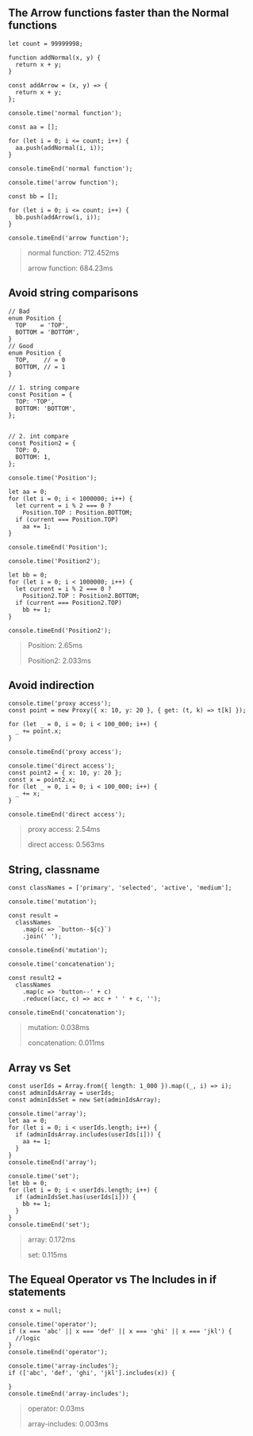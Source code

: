 ## The Arrow functions faster than the Normal functions

```
let count = 99999998;

function addNormal(x, y) {
  return x + y;
}

const addArrow = (x, y) => {
  return x + y;
};
```

```
console.time('normal function');

const aa = [];

for (let i = 0; i <= count; i++) {
  aa.push(addNormal(i, i));
}

console.timeEnd('normal function');
```

```
console.time('arrow function');

const bb = [];

for (let i = 0; i <= count; i++) {
  bb.push(addArrow(i, i));
}

console.timeEnd('arrow function');
```

> normal function: 712.452ms
>
> arrow function: 684.23ms

## Avoid string comparisons

```
// Bad
enum Position {
  TOP    = 'TOP',
  BOTTOM = 'BOTTOM',
}
// Good
enum Position {
  TOP,    // = 0
  BOTTOM, // = 1
}
```

```
// 1. string compare
const Position = {
  TOP: 'TOP',
  BOTTOM: 'BOTTOM',
};


// 2. int compare
const Position2 = {
  TOP: 0,
  BOTTOM: 1,
};
```

```
console.time('Position');

let aa = 0;
for (let i = 0; i < 1000000; i++) {
  let current = i % 2 === 0 ?
    Position.TOP : Position.BOTTOM;
  if (current === Position.TOP)
    aa += 1;
}

console.timeEnd('Position');
```

```
console.time('Position2');

let bb = 0;
for (let i = 0; i < 1000000; i++) {
  let current = i % 2 === 0 ?
    Position2.TOP : Position2.BOTTOM;
  if (current === Position2.TOP)
    bb += 1;
}

console.timeEnd('Position2');
```

> Position: 2.65ms
>
> Position2: 2.033ms

## Avoid indirection

```
console.time('proxy access');
const point = new Proxy({ x: 10, y: 20 }, { get: (t, k) => t[k] });

for (let _ = 0, i = 0; i < 100_000; i++) {
  _ += point.x;
}

console.timeEnd('proxy access');
```

```
console.time('direct access');
const point2 = { x: 10, y: 20 };
const x = point2.x;
for (let _ = 0, i = 0; i < 100_000; i++) {
  _ += x;
}

console.timeEnd('direct access');
```

> proxy access: 2.54ms
>
> direct access: 0.563ms

## String, classname

```
const classNames = ['primary', 'selected', 'active', 'medium'];
```

```
console.time('mutation');

const result =
  classNames
    .map(c => `button--${c}`)
    .join(' ');
    
console.timeEnd('mutation');
```

```
console.time('concatenation');

const result2 =
  classNames
    .map(c => 'button--' + c)
    .reduce((acc, c) => acc + ' ' + c, '');
    
console.timeEnd('concatenation');

```

> mutation: 0.038ms
>
> concatenation: 0.011ms

## Array vs Set

```
const userIds = Array.from({ length: 1_000 }).map((_, i) => i);
const adminIdsArray = userIds;
const adminIdsSet = new Set(adminIdsArray);
```

```
console.time('array');
let aa = 0;
for (let i = 0; i < userIds.length; i++) {
  if (adminIdsArray.includes(userIds[i])) {
    aa += 1;
  }
}
console.timeEnd('array');
```

```
console.time('set');
let bb = 0;
for (let i = 0; i < userIds.length; i++) {
  if (adminIdsSet.has(userIds[i])) {
    bb += 1;
  }
}
console.timeEnd('set');
```

> array: 0.172ms
>
> set: 0.115ms

## The Equeal Operator vs The Includes in if statements

```
const x = null;

console.time('operator');
if (x === 'abc' || x === 'def' || x === 'ghi' || x === 'jkl') {
  //logic
}
console.timeEnd('operator');

console.time('array-includes');
if (['abc', 'def', 'ghi', 'jkl'].includes(x)) {

}
console.timeEnd('array-includes');
```

> operator: 0.03ms
>
> array-includes: 0.003ms
